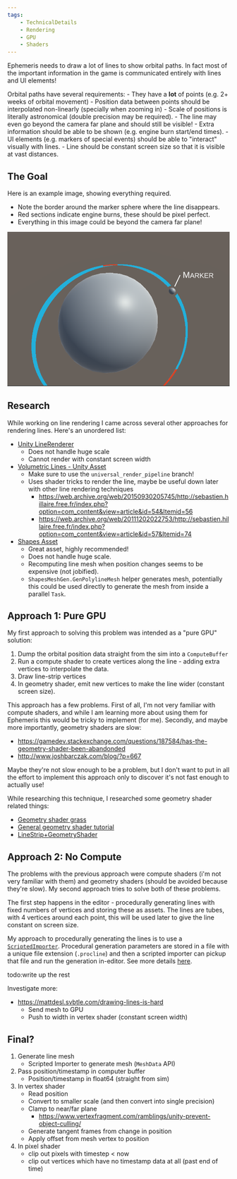 ```yaml
---
tags:
    - TechnicalDetails
    - Rendering
    - GPU
    - Shaders
---
```


Ephemeris needs to draw a lot of lines to show orbital paths. In fact most of the important information in the game is communicated entirely with lines and UI elements!

Orbital paths have several requirements:
	- They have a **lot** of points (e.g. 2+ weeks of orbital movement)
	- Position data between points should be interpolated non-linearly (specially when zooming in)
	- Scale of positions is literally astronomical (double precision may be required).
		- The line may even go beyond the camera far plane and should still be visible!
	- Extra information should be able to be shown (e.g. engine burn start/end times).
	- UI elements (e.g. markers of special events) should be able to "interact" visually with lines.
	- Line should be constant screen size so that it is visible at vast distances.

## The Goal

Here is an example image, showing everything required.
 - Note the border around the marker sphere where the line disappears.
 - Red sections indicate engine burns, these should be pixel perfect.
 - Everything in this image could be beyond the camera far plane!

![](Images/Unity_2023-03-17_16-56-31.png)

## Research
While working on line rendering I came across several other approaches for rendering lines. Here's an unordered list:
 - [Unity LineRenderer](https://docs.unity3d.com/Manual/class-LineRenderer.html)
	 - Does not handle huge scale
	 - Cannot render with constant screen width
 - [Volumetric Lines - Unity Asset](https://github.com/johannesugb/VolumetricLinesUnity)
	 - Make sure to use the `universal_render_pipeline` branch!
	 - Uses shader tricks to render the line, maybe be useful down later with other line rendering techniques
		 -  https://web.archive.org/web/20150930205745/http://sebastien.hillaire.free.fr/index.php?option=com_content&view=article&id=54&Itemid=56
		 - https://web.archive.org/web/20111202022753/http://sebastien.hillaire.free.fr/index.php?option=com_content&view=article&id=57&Itemid=74
 - [Shapes Asset](https://assetstore.unity.com/packages/tools/particles-effects/shapes-173167)
	 - Great asset, highly recommended!
	 - Does not handle huge scale.
	 - Recomputing line mesh when position changes seems to be expensive (not jobified).
	 - `ShapesMeshGen.GenPolylineMesh` helper generates mesh, potentially this could be used directly to generate the mesh from inside a parallel `Task`.

## Approach 1: Pure GPU
My first approach to solving this problem was intended as a "pure GPU" solution:
1. Dump the orbital position data straight from the sim into a `ComputeBuffer`
2. Run a compute shader to create vertices along the line - adding extra vertices to interpolate the data.
3. Draw line-strip vertices
4. In geometry shader, emit new vertices to make the line wider (constant screen size).

This approach has a few problems. First of all, I'm not very familiar with compute shaders, and while I am learning more about using them for Ephemeris this would be tricky to implement (for me). Secondly, and maybe more importantly, geometry shaders are slow:
 - https://gamedev.stackexchange.com/questions/187584/has-the-geometry-shader-been-abandonded
 - http://www.joshbarczak.com/blog/?p=667

Maybe they're not slow enough to be a problem, but I don't want to put in all the effort to implement this approach only to discover it's not fast enough to actually use!

While researching this technique, I researched some geometry shader related things:
 - [Geometry shader grass](https://medium.com/chenjd-xyz/using-the-geometry-shader-in-unity-to-generate-countless-of-grass-on-gpu-4ca6d78b3de6)
 - [General geometry shader tutorial](https://gamedevbill.com/unity-vertex-shader-and-geometry-shader-tutorial/)
 - [LineStrip+GeometryShader](https://forum.unity.com/threads/geometry-shader-with-meshtopology-linestrip.684643/)

## Approach 2: No Compute
The problems with the previous approach were compute shaders (i'm not very familiar with them) and geometry shaders (should be avoided because they're slow). My second approach tries to solve both of these problems.

The first step happens in the editor - procedurally generating lines with fixed numbers of vertices and storing these as assets. The lines are tubes, with 4 vertices around each point, this will be used later to give the line constant on screen size.

My approach to procedurally generating the lines is to use a [`ScriptedImporter`](https://docs.unity3d.com/Manual/ScriptedImporters.html). Procedural generation parameters are stored in a file with a unique file extension (`.procline`) and then a scripted importer can pickup that file and run the generation in-editor. See more details [here](../ProceduralGeneration/EditorProceduralGeneration.md).

todo:write up the rest





Investigate more:
 - https://mattdesl.svbtle.com/drawing-lines-is-hard
	 - Send mesh to GPU
	 - Push to width in vertex shader (constant screen width)


## Final?
1. Generate line mesh
	- Scripted Importer to generate mesh (`MeshData` API)
2. Pass position/timestamp in computer buffer
	- Position/timestamp in float64 (straight from sim)
3. In vertex shader
	- Read position
	- Convert to smaller scale (and then convert into single precision)
	- Clamp to near/far plane
		- https://www.vertexfragment.com/ramblings/unity-prevent-object-culling/
	- Generate tangent frames from change in position
	- Apply offset from mesh vertex to position
6. In pixel shader
	- clip out pixels with timestep < now
	- clip out vertices which have no timestamp data at all (past end of time)